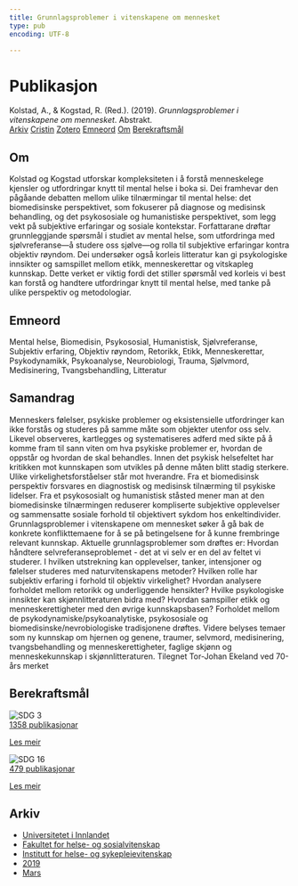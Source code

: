 ```yaml
---
title: Grunnlagsproblemer i vitenskapene om mennesket
type: pub
encoding: UTF-8

---
```

<h1>Publikasjon</h1>
<article id="csl-bib-container-TZ4JKXAM" class="csl-bib-container">
  <div class="csl-bib-body"> <div class="csl-entry">Kolstad, A., &#38; Kogstad, R. (Red.). (2019). <i>Grunnlagsproblemer i vitenskapene om mennesket</i>. Abstrakt.</div> </div>
  <div class="csl-bib-buttons">
    <a href="#taxonomy-article-TZ4JKXAM" alt="archive" class="csl-bib-button">Arkiv</a>
    <a href="https://app.cristin.no/results/show.jsf?id=1686939" alt="Cristin" class="csl-bib-button">Cristin</a>
    <a href="http://zotero.org/groups/5881554/items/TZ4JKXAM" alt="Zotero" class="csl-bib-button">Zotero</a>
    <a href="#keywords-article-TZ4JKXAM" alt="keywords" class="csl-bib-button">Emneord</a>
    <a href="#about-article-TZ4JKXAM" alt="about_pub" class="csl-bib-button">Om</a>
    <a href="#sdg-article-TZ4JKXAM" alt="sdg" class="csl-bib-button">Berekraftsmål</a>
  </div>
  <div id="csl-bib-meta-container-TZ4JKXAM"></div>
</article>
<div id="csl-bib-meta-TZ4JKXAM" class="csl-bib-meta">
  <article id="about-article-TZ4JKXAM" class="about_pub-article">
    <h1>Om</h1>
    Kolstad og Kogstad utforskar kompleksiteten i å forstå menneskelege kjensler og utfordringar knytt til mental helse i boka si. Dei framhevar den pågåande debatten mellom ulike tilnærmingar til mental helse: det biomedisinske perspektivet, som fokuserer på diagnose og medisinsk behandling, og det psykososiale og humanistiske perspektivet, som legg vekt på subjektive erfaringar og sosiale kontekstar. Forfattarane drøftar grunnleggjande spørsmål i studiet av mental helse, som utfordringa med sjølvreferanse—å studere oss sjølve—og rolla til subjektive erfaringar kontra objektiv røyndom. Dei undersøker også korleis litteratur kan gi psykologiske innsikter og samspillet mellom etikk, menneskerettar og vitskapleg kunnskap. Dette verket er viktig fordi det stiller spørsmål ved korleis vi best kan forstå og handtere utfordringar knytt til mental helse, med tanke på ulike perspektiv og metodologiar.
  </article>
  <article id="keywords-article-TZ4JKXAM" class="keywords-article">
    <h1>Emneord</h1>
    Mental helse, Biomedisin, Psykososial, Humanistisk, Sjølvreferanse, Subjektiv erfaring, Objektiv røyndom, Retorikk, Etikk, Menneskerettar, Psykodynamikk, Psykoanalyse, Neurobiologi, Trauma, Sjølvmord, Medisinering, Tvangsbehandling, Litteratur
  </article>
  <article id="abstract-article-TZ4JKXAM" class="abstract-article">
    <h1>Samandrag</h1>
    Menneskers følelser, psykiske problemer og eksistensielle utfordringer kan ikke forstås og studeres på samme måte som objekter utenfor oss selv. Likevel observeres, kartlegges og systematiseres adferd med sikte på å komme fram til sann viten om hva psykiske problemer er, hvordan de oppstår og hvordan de skal behandles. Innen det psykisk helsefeltet har kritikken mot kunnskapen som utvikles på denne måten blitt stadig sterkere. Ulike virkelighetsforståelser står mot hverandre. Fra et biomedisinsk perspektiv forsvares en diagnostisk og medisinsk tilnærming til psykiske lidelser. Fra et psykososialt og humanistisk ståsted mener man at den biomedisinske tilnærmingen reduserer kompliserte subjektive opplevelser og sammensatte sosiale forhold til objektivert sykdom hos enkeltindivider. Grunnlagsproblemer i vitenskapene om mennesket søker å gå bak de konkrete konflikttemaene for å se på betingelsene for å kunne frembringe relevant kunnskap. Aktuelle grunnlagsproblemer som drøftes er: Hvordan håndtere selvreferanseproblemet - det at vi selv er en del av feltet vi studerer. I hvilken utstrekning kan opplevelser, tanker, intensjoner og følelser studeres med naturvitenskapens metoder? Hvilken rolle har subjektiv erfaring i forhold til objektiv virkelighet? Hvordan analysere forholdet mellom retorikk og underliggende hensikter? Hvilke psykologiske innsikter kan skjønnlitteraturen bidra med? Hvordan samspiller etikk og menneskerettigheter med den øvrige kunnskapsbasen? Forholdet mellom de psykodynamiske/psykoanalytiske, psykososiale og biomedisinske/nevrobiologiske tradisjonene drøftes. Videre belyses temaer som ny kunnskap om hjernen og genene, traumer, selvmord, medisinering, tvangsbehandling og menneskerettigheter, faglige skjønn og menneskekunnskap i skjønnlitteraturen. Tilegnet Tor-Johan Ekeland ved 70-års merket
  </article>
  <article id="sdg-article-TZ4JKXAM" class="sdg-article">
    <h1>Berekraftsmål</h1>
    <div class="sdg-container"><div id="sdg3" class="sdg">
        <img src="{{< params subfolder >}}images/sdg/sdg03_nn.png" class="image" alt="SDG 3">
        <div class="sdg-overlay">
          <a href="{{< params subfolder >}}nn/archive/?sdg=3#archive" class="sdg-publication-count"><span>1358</span> publikasjonar</a>
          <p><a href="https://fn.no/om-fn/fns-baerekraftsmaal/god-helse-og-livskvalitet?lang=nno-NO" class="sdg-read-more">Les meir</a></p>
        </div>
      </div> <div id="sdg16" class="sdg">
        <img src="{{< params subfolder >}}images/sdg/sdg16_nn.png" class="image" alt="SDG 16">
        <div class="sdg-overlay">
          <a href="{{< params subfolder >}}nn/archive/?sdg=16#archive" class="sdg-publication-count"><span>479</span> publikasjonar</a>
          <p><a href="https://fn.no/om-fn/fns-baerekraftsmaal/fred-rettferdighet-og-velfungerende-institusjoner?lang=nno-NO" class="sdg-read-more">Les meir</a></p>
        </div>
      </div></div>
  </article>
  <article id="taxonomy-article-TZ4JKXAM" class="taxonomy-article">
    <h1>Arkiv</h1>
    <ul>
      <li><a href="{{< params subfolder >}}nn/archive/?key=3DCRN523">Universitetet i Innlandet</a></li>
      <li><a href="{{< params subfolder >}}nn/archive/?key=IDKFS3MX">Fakultet for helse- og sosialvitenskap</a></li>
      <li><a href="{{< params subfolder >}}nn/archive/?key=GTV4ECMZ">Institutt for helse- og sykepleievitenskap</a></li>
      <li><a href="{{< params subfolder >}}nn/archive/?key=E7THIEEM">2019</a></li>
      <li><a href="{{< params subfolder >}}nn/archive/?key=NUS59SA9">Mars</a></li>
    </ul>
  </article>
</div>
